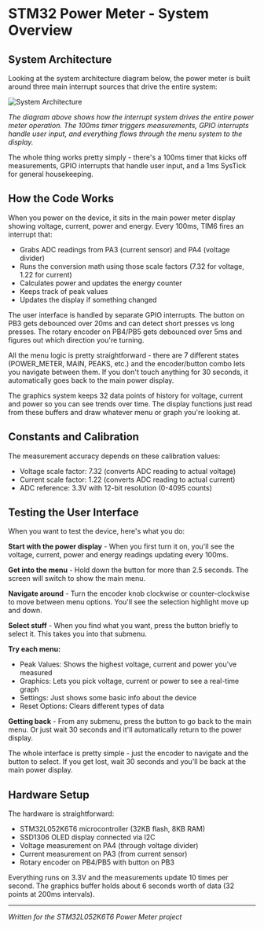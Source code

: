 # STM32 Power Meter - System Overview

## System Architecture

Looking at the system architecture diagram below, the power meter is built around three main interrupt sources that drive the entire system:

![System Architecture](system-overview-diagram.png)

*The diagram above shows how the interrupt system drives the entire power meter operation. The 100ms timer triggers measurements, GPIO interrupts handle user input, and everything flows through the menu system to the display.*

The whole thing works pretty simply - there's a 100ms timer that kicks off measurements, GPIO interrupts that handle user input, and a 1ms SysTick for general housekeeping.

## How the Code Works

When you power on the device, it sits in the main power meter display showing voltage, current, power and energy. Every 100ms, TIM6 fires an interrupt that:

- Grabs ADC readings from PA3 (current sensor) and PA4 (voltage divider)
- Runs the conversion math using those scale factors (7.32 for voltage, 1.22 for current)
- Calculates power and updates the energy counter
- Keeps track of peak values
- Updates the display if something changed

The user interface is handled by separate GPIO interrupts. The button on PB3 gets debounced over 20ms and can detect short presses vs long presses. The rotary encoder on PB4/PB5 gets debounced over 5ms and figures out which direction you're turning.

All the menu logic is pretty straightforward - there are 7 different states (POWER_METER, MAIN, PEAKS, etc.) and the encoder/button combo lets you navigate between them. If you don't touch anything for 30 seconds, it automatically goes back to the main power display.

The graphics system keeps 32 data points of history for voltage, current and power so you can see trends over time. The display functions just read from these buffers and draw whatever menu or graph you're looking at.

## Constants and Calibration

The measurement accuracy depends on these calibration values:
- Voltage scale factor: 7.32 (converts ADC reading to actual voltage)
- Current scale factor: 1.22 (converts ADC reading to actual current) 
- ADC reference: 3.3V with 12-bit resolution (0-4095 counts)

## Testing the User Interface

When you want to test the device, here's what you do:

**Start with the power display** - When you first turn it on, you'll see the voltage, current, power and energy readings updating every 100ms.

**Get into the menu** - Hold down the button for more than 2.5 seconds. The screen will switch to show the main menu.

**Navigate around** - Turn the encoder knob clockwise or counter-clockwise to move between menu options. You'll see the selection highlight move up and down.

**Select stuff** - When you find what you want, press the button briefly to select it. This takes you into that submenu.

**Try each menu:**
- Peak Values: Shows the highest voltage, current and power you've measured
- Graphics: Lets you pick voltage, current or power to see a real-time graph
- Settings: Just shows some basic info about the device
- Reset Options: Clears different types of data

**Getting back** - From any submenu, press the button to go back to the main menu. Or just wait 30 seconds and it'll automatically return to the power display.

The whole interface is pretty simple - just the encoder to navigate and the button to select. If you get lost, wait 30 seconds and you'll be back at the main power display.

## Hardware Setup

The hardware is straightforward:
- STM32L052K6T6 microcontroller (32KB flash, 8KB RAM)
- SSD1306 OLED display connected via I2C
- Voltage measurement on PA4 (through voltage divider)
- Current measurement on PA3 (from current sensor)
- Rotary encoder on PB4/PB5 with button on PB3

Everything runs on 3.3V and the measurements update 10 times per second. The graphics buffer holds about 6 seconds worth of data (32 points at 200ms intervals).

---
*Written for the STM32L052K6T6 Power Meter project*